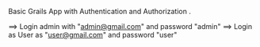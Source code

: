 Basic Grails App with Authentication and Authorization .


==> Login admin with "admin@gmail.com" and password "admin"
==> Login as User as "user@gmail.com" and password "user"